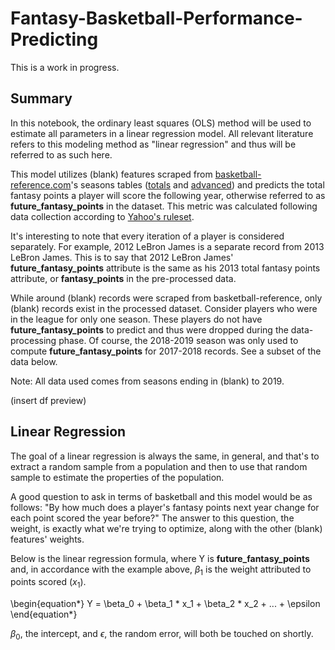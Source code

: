 # Fantasy-Basketball-Performance-Predicting

This is a work in progress.

## Summary

In this notebook, the ordinary least squares (OLS) method  will be used to estimate all parameters in a linear regression model. All relevant literature refers to this modeling method as "linear regression" and thus will be referred to as such here. 

This model utilizes (blank) features scraped from [basketball-reference.com](https://www.basketball-reference.com/)'s seasons tables ([totals](https://www.basketball-reference.com/leagues/NBA_2019_totals.html) and [advanced](https://www.basketball-reference.com/leagues/NBA_2019_advanced.html)) and predicts the total fantasy points a player will score the following year, otherwise referred to as __future_fantasy_points__ in the dataset. This metric was calculated following data collection according to [Yahoo's ruleset](https://help.yahoo.com/kb/fantasy-basketball/default-league-settings-fantasy-basketball-sln6919.html). 

It's interesting to note that every iteration of a player is considered separately. For example, 2012 LeBron James is a separate record from 2013 LeBron James. This is to say that 2012 LeBron James' __future_fantasy_points__ attribute is the same as his 2013 total fantasy points attribute, or __fantasy_points__ in the pre-processed data.

While around (blank) records were scraped from basketball-reference, only (blank) records exist in the processed dataset. Consider players who were in the league for only one season. These players do not have __future_fantasy_points__ to predict and thus were dropped during the data-processing phase. Of course, the 2018-2019 season was only used to compute __future_fantasy_points__ for 2017-2018 records. See a subset of the data below.

Note: All data used comes from seasons ending in (blank) to 2019.

(insert df preview)

## Linear Regression

The goal of a linear regression is always the same, in general, and that's to extract a random sample from a population and then to use that random sample to estimate the properties of the population. 

A good question to ask in terms of basketball and this model would be as follows: "By how much does a player's fantasy points next year change for each point scored the year before?" The answer to this question, the weight, is exactly what we're trying to optimize, along with the other (blank) features' weights. 

Below is the linear regression formula, where Y is __future_fantasy_points__ and, in accordance with the example above, $\beta_1$ is the weight attributed to points scored ($x_1$). 

\begin{equation*} Y = \beta_0 + \beta_1 * x_1 + \beta_2 * x_2  +  ...  +  \epsilon \end{equation*}

$\beta_0$, the intercept, and $\epsilon$, the random error, will both be touched on shortly.